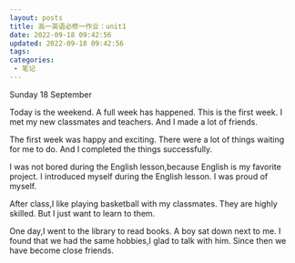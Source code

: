 ```yaml
---
layout: posts
title: 高一英语必修一作业：unit1
date: 2022-09-18 09:42:56
updated: 2022-09-18 09:42:56
tags: 
categories: 
 - 笔记
---
```

Sunday 18 September

Today is the weekend. A full week has happened. This is the first week. I met my new classmates and teachers. And I made a lot of friends.

The first week was happy and exciting. There were a lot of things waiting for me to do. And I completed the things successfully. 

I was not bored during the English lesson,because English is my favorite project. I introduced myself during the English lesson. I was proud of myself.

After class,I like playing basketball with my classmates. They are highly skilled. But I just want to learn to them.

One day,I went to the library to read books. A boy sat down next to me. I found that we had the same hobbies,I glad to talk with him. Since then we have become close friends.